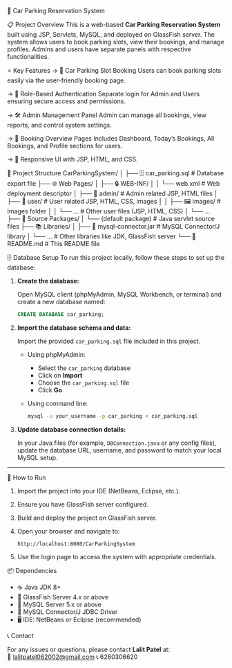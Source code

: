  🚗 Car Parking Reservation System

📋 Project Overview
This is a web-based **Car Parking Reservation System** built using JSP, Servlets, MySQL, and deployed on GlassFish server. The system allows users to book parking slots, view their bookings, and manage profiles. Admins and users have separate panels with respective functionalities.

⭐ Key Features
 -> 🚗 Car Parking Slot Booking
Users can book parking slots easily via the user-friendly booking page.

 -> 🔐 Role-Based Authentication
Separate login for Admin and Users ensuring secure access and permissions.

 -> 🛠️ Admin Management Panel
Admin can manage all bookings, view reports, and control system settings.

 -> 📅 Booking Overview Pages
Includes Dashboard, Today’s Bookings, All Bookings, and Profile sections for users.
 
 -> 🎨 Responsive UI with JSP, HTML, and CSS.


📁 Project Structure
CarParkingSystem/
│
├── 🗄️ car_parking.sql                # Database export file
├── 🌐 Web Pages/
│   ├── 🔒 WEB-INF/
│   │   └── web.xml                  # Web deployment descriptor
│   ├── 👤 admin/                   # Admin related JSP, HTML files
│   ├── 👥 user/                    # User related JSP, HTML, CSS, images
│   │   ├── 🖼️ images/              # Images folder
│   │   └── ...                    # Other user files (JSP, HTML, CSS)
│   └── ...                       
├── 📂 Source Packages/
│   └── (default package)           # Java servlet source files
├── 📚 Libraries/
│   ├── 🔌 mysql-connector.jar      # MySQL Connector/J library
│   └── ...                        # Other libraries like JDK, GlassFish server
└── 📄 README.md                   # This README file


🗄️ Database Setup
To run this project locally, follow these steps to set up the database:

1. **Create the database:**

   Open MySQL client (phpMyAdmin, MySQL Workbench, or terminal) and create a new database named:

   ```sql
   CREATE DATABASE car_parking;
   ```

2. **Import the database schema and data:**

   Import the provided `car_parking.sql` file included in this project.

   - Using phpMyAdmin:  
     - Select the `car_parking` database  
     - Click on **Import**  
     - Choose the `car_parking.sql` file  
     - Click **Go**

   - Using command line:

     ```bash
     mysql -u your_username -p car_parking < car_parking.sql
     ```

3. **Update database connection details:**

   In your Java files (for example, `DBConnection.java` or any config files), update the database URL, username, and password to match your local MySQL setup.

---

🚀 How to Run

1. Import the project into your IDE (NetBeans, Eclipse, etc.).

2. Ensure you have GlassFish server configured.

3. Build and deploy the project on GlassFish server.

4. Open your browser and navigate to:

   ```
   http://localhost:8080/CarParkingSystem
   ```

5. Use the login page to access the system with appropriate credentials.

📦 Dependencies

- ☕ Java JDK 8+
- 🐬 GlassFish Server 4.x or above
- 🐬 MySQL Server 5.x or above
- 🔌 MySQL Connector/J JDBC Driver
- 🖥️ IDE: NetBeans or Eclipse (recommended)


📞 Contact

For any issues or questions, please contact **Lalit Patel** at:  
📧 lalitpatel062002@gmail.com
📞 6260306620

